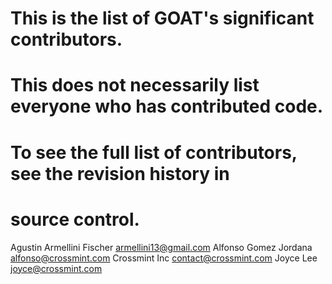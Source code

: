 # This is the list of GOAT's significant contributors.
#
# This does not necessarily list everyone who has contributed code.
# To see the full list of contributors, see the revision history in
# source control.
Agustin Armellini Fischer <armellini13@gmail.com>
Alfonso Gomez Jordana <alfonso@crossmint.com>
Crossmint Inc <contact@crossmint.com>
Joyce Lee <joyce@crossmint.com>
